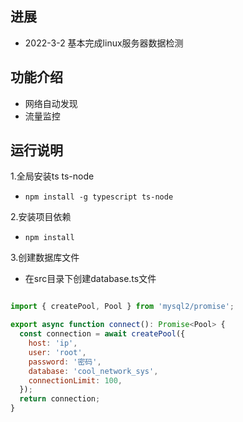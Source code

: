## 进展

- 2022-3-2 基本完成linux服务器数据检测

## 功能介绍

- 网络自动发现
- 流量监控

## 运行说明

1.全局安装ts ts-node

- ``` npm install -g typescript ts-node ```

2.安装项目依赖

- ``` npm install ```

3.创建数据库文件

- 在src目录下创建database.ts文件

```javascript

import { createPool, Pool } from 'mysql2/promise';

export async function connect(): Promise<Pool> {
  const connection = await createPool({
    host: 'ip',
    user: 'root',
    password: '密码',
    database: 'cool_network_sys',
    connectionLimit: 100,
  });
  return connection;
}

```
